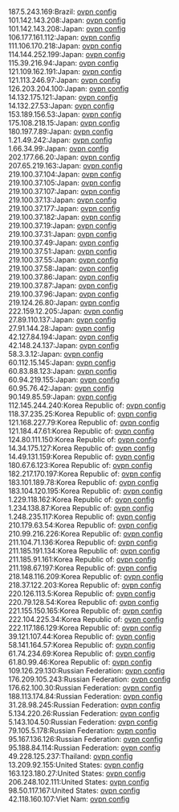 187.5.243.169:Brazil: [ovpn config](vpn/187_5_243_169.ovpn)  
101.142.143.208:Japan: [ovpn config](vpn/101_142_143_208.ovpn)  
101.142.143.208:Japan: [ovpn config](vpn/101_142_143_208.ovpn)  
106.177.161.112:Japan: [ovpn config](vpn/106_177_161_112.ovpn)  
111.106.170.218:Japan: [ovpn config](vpn/111_106_170_218.ovpn)  
114.144.252.199:Japan: [ovpn config](vpn/114_144_252_199.ovpn)  
115.39.216.94:Japan: [ovpn config](vpn/115_39_216_94.ovpn)  
121.109.162.191:Japan: [ovpn config](vpn/121_109_162_191.ovpn)  
121.113.246.97:Japan: [ovpn config](vpn/121_113_246_97.ovpn)  
126.203.204.100:Japan: [ovpn config](vpn/126_203_204_100.ovpn)  
14.132.175.121:Japan: [ovpn config](vpn/14_132_175_121.ovpn)  
14.132.27.53:Japan: [ovpn config](vpn/14_132_27_53.ovpn)  
153.189.156.53:Japan: [ovpn config](vpn/153_189_156_53.ovpn)  
175.108.218.15:Japan: [ovpn config](vpn/175_108_218_15.ovpn)  
180.197.7.89:Japan: [ovpn config](vpn/180_197_7_89.ovpn)  
1.21.49.242:Japan: [ovpn config](vpn/1_21_49_242.ovpn)  
1.66.34.99:Japan: [ovpn config](vpn/1_66_34_99.ovpn)  
202.177.66.20:Japan: [ovpn config](vpn/202_177_66_20.ovpn)  
207.65.219.163:Japan: [ovpn config](vpn/207_65_219_163.ovpn)  
219.100.37.104:Japan: [ovpn config](vpn/219_100_37_104.ovpn)  
219.100.37.105:Japan: [ovpn config](vpn/219_100_37_105.ovpn)  
219.100.37.107:Japan: [ovpn config](vpn/219_100_37_107.ovpn)  
219.100.37.13:Japan: [ovpn config](vpn/219_100_37_13.ovpn)  
219.100.37.177:Japan: [ovpn config](vpn/219_100_37_177.ovpn)  
219.100.37.182:Japan: [ovpn config](vpn/219_100_37_182.ovpn)  
219.100.37.19:Japan: [ovpn config](vpn/219_100_37_19.ovpn)  
219.100.37.31:Japan: [ovpn config](vpn/219_100_37_31.ovpn)  
219.100.37.49:Japan: [ovpn config](vpn/219_100_37_49.ovpn)  
219.100.37.51:Japan: [ovpn config](vpn/219_100_37_51.ovpn)  
219.100.37.55:Japan: [ovpn config](vpn/219_100_37_55.ovpn)  
219.100.37.58:Japan: [ovpn config](vpn/219_100_37_58.ovpn)  
219.100.37.86:Japan: [ovpn config](vpn/219_100_37_86.ovpn)  
219.100.37.87:Japan: [ovpn config](vpn/219_100_37_87.ovpn)  
219.100.37.96:Japan: [ovpn config](vpn/219_100_37_96.ovpn)  
219.124.26.80:Japan: [ovpn config](vpn/219_124_26_80.ovpn)  
222.159.12.205:Japan: [ovpn config](vpn/222_159_12_205.ovpn)  
27.89.110.137:Japan: [ovpn config](vpn/27_89_110_137.ovpn)  
27.91.144.28:Japan: [ovpn config](vpn/27_91_144_28.ovpn)  
42.127.84.194:Japan: [ovpn config](vpn/42_127_84_194.ovpn)  
42.148.24.137:Japan: [ovpn config](vpn/42_148_24_137.ovpn)  
58.3.3.12:Japan: [ovpn config](vpn/58_3_3_12.ovpn)  
60.112.15.145:Japan: [ovpn config](vpn/60_112_15_145.ovpn)  
60.83.88.123:Japan: [ovpn config](vpn/60_83_88_123.ovpn)  
60.94.219.155:Japan: [ovpn config](vpn/60_94_219_155.ovpn)  
60.95.76.42:Japan: [ovpn config](vpn/60_95_76_42.ovpn)  
90.149.85.59:Japan: [ovpn config](vpn/90_149_85_59.ovpn)  
112.145.244.240:Korea Republic of: [ovpn config](vpn/112_145_244_240.ovpn)  
118.37.235.25:Korea Republic of: [ovpn config](vpn/118_37_235_25.ovpn)  
121.168.227.79:Korea Republic of: [ovpn config](vpn/121_168_227_79.ovpn)  
121.184.47.61:Korea Republic of: [ovpn config](vpn/121_184_47_61.ovpn)  
124.80.111.150:Korea Republic of: [ovpn config](vpn/124_80_111_150.ovpn)  
14.34.175.127:Korea Republic of: [ovpn config](vpn/14_34_175_127.ovpn)  
14.49.131.159:Korea Republic of: [ovpn config](vpn/14_49_131_159.ovpn)  
180.67.6.123:Korea Republic of: [ovpn config](vpn/180_67_6_123.ovpn)  
182.217.170.197:Korea Republic of: [ovpn config](vpn/182_217_170_197.ovpn)  
183.101.189.78:Korea Republic of: [ovpn config](vpn/183_101_189_78.ovpn)  
183.104.120.195:Korea Republic of: [ovpn config](vpn/183_104_120_195.ovpn)  
1.229.118.162:Korea Republic of: [ovpn config](vpn/1_229_118_162.ovpn)  
1.234.138.87:Korea Republic of: [ovpn config](vpn/1_234_138_87.ovpn)  
1.248.235.117:Korea Republic of: [ovpn config](vpn/1_248_235_117.ovpn)  
210.179.63.54:Korea Republic of: [ovpn config](vpn/210_179_63_54.ovpn)  
210.99.216.226:Korea Republic of: [ovpn config](vpn/210_99_216_226.ovpn)  
211.104.71.136:Korea Republic of: [ovpn config](vpn/211_104_71_136.ovpn)  
211.185.191.134:Korea Republic of: [ovpn config](vpn/211_185_191_134.ovpn)  
211.185.91.161:Korea Republic of: [ovpn config](vpn/211_185_91_161.ovpn)  
211.198.67.197:Korea Republic of: [ovpn config](vpn/211_198_67_197.ovpn)  
218.148.116.209:Korea Republic of: [ovpn config](vpn/218_148_116_209.ovpn)  
218.37.122.203:Korea Republic of: [ovpn config](vpn/218_37_122_203.ovpn)  
220.126.113.5:Korea Republic of: [ovpn config](vpn/220_126_113_5.ovpn)  
220.79.128.54:Korea Republic of: [ovpn config](vpn/220_79_128_54.ovpn)  
221.155.150.165:Korea Republic of: [ovpn config](vpn/221_155_150_165.ovpn)  
222.104.225.34:Korea Republic of: [ovpn config](vpn/222_104_225_34.ovpn)  
222.117.186.129:Korea Republic of: [ovpn config](vpn/222_117_186_129.ovpn)  
39.121.107.44:Korea Republic of: [ovpn config](vpn/39_121_107_44.ovpn)  
58.141.164.57:Korea Republic of: [ovpn config](vpn/58_141_164_57.ovpn)  
61.74.234.69:Korea Republic of: [ovpn config](vpn/61_74_234_69.ovpn)  
61.80.99.46:Korea Republic of: [ovpn config](vpn/61_80_99_46.ovpn)  
109.126.29.130:Russian Federation: [ovpn config](vpn/109_126_29_130.ovpn)  
176.209.105.243:Russian Federation: [ovpn config](vpn/176_209_105_243.ovpn)  
176.62.100.30:Russian Federation: [ovpn config](vpn/176_62_100_30.ovpn)  
188.113.174.84:Russian Federation: [ovpn config](vpn/188_113_174_84.ovpn)  
31.28.98.245:Russian Federation: [ovpn config](vpn/31_28_98_245.ovpn)  
5.134.220.26:Russian Federation: [ovpn config](vpn/5_134_220_26.ovpn)  
5.143.104.50:Russian Federation: [ovpn config](vpn/5_143_104_50.ovpn)  
79.105.5.178:Russian Federation: [ovpn config](vpn/79_105_5_178.ovpn)  
95.167.136.126:Russian Federation: [ovpn config](vpn/95_167_136_126.ovpn)  
95.188.84.114:Russian Federation: [ovpn config](vpn/95_188_84_114.ovpn)  
49.228.125.237:Thailand: [ovpn config](vpn/49_228_125_237.ovpn)  
13.209.92.155:United States: [ovpn config](vpn/13_209_92_155.ovpn)  
163.123.180.27:United States: [ovpn config](vpn/163_123_180_27.ovpn)  
206.248.102.111:United States: [ovpn config](vpn/206_248_102_111.ovpn)  
98.50.117.167:United States: [ovpn config](vpn/98_50_117_167.ovpn)  
42.118.160.107:Viet Nam: [ovpn config](vpn/42_118_160_107.ovpn)  
